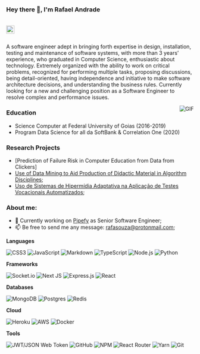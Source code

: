 ### Hey there 👋, I'm Rafael Andrade

<br/>

<a href="https://www.linkedin.com/in/rafaelsandrade/">
  <img align="left" alt="Rafael LinkedIn" width="22px" src="https://cdn.jsdelivr.net/npm/simple-icons@v3/icons/linkedin.svg" />
</a>

<br/>
<br/>

A software engineer adept in bringing forth expertise in design, installation, testing and maintenance of software systems, with more than 3 years’ experience, who graduated in Computer Science, enthusiastic about technology. Extremely organized with the ability to work on critical problems, recognized for performing multiple tasks, proposing discussions, being detail-oriented, having independence and initiative to make software architecture decisions, and understanding the business rules. Currently looking for a new and challenging position as a Software Engineer to resolve complex and performance issues.


<img align="right" alt="GIF" src="https://media.giphy.com/media/qgQUggAC3Pfv687qPC/giphy.gif" />
  
### Education

- Science Computer at Federal University of Goias (2016-2019)
- Program Data Science for all da SoftBank & Correlation One (2020)

### Research Projects

- [Prediction of Failure Risk in Computer Education from Data from Clickers]
- [Use of Data Mining to Aid Production of Didactic Material in Algorithm Disciplines](https://sol.sbc.org.br/index.php/wei/article/view/6641);
- [Uso de Sistemas de Hipermídia Adaptativa na Aplicação de Testes Vocacionais Automatizados](https://www.researchgate.net/publication/321390173_Uso_de_Sistemas_de_Hipermidia_Adaptativa_na_Aplicacao_de_Testes_Vocacionais_Automatizados);
  
### About me:

- 🔭 Currently working on [Pipefy](https://www.pipefy.com/) as Senior Software Engineer;
- 📫 Be free to send me any message: rafasouza@protonmail.com;

**Languages**

![CSS3](https://img.shields.io/badge/css3-%231572B6.svg?logo=css3&logoColor=white&style=for-the-badge)
![JavaScript](https://img.shields.io/badge/javascript-%23323330.svg?logo=javascript&logoColor=%23F7DF1E&style=for-the-badge)
![Markdown](https://img.shields.io/badge/markdown-%23000000.svg?logo=markdown&logoColor=white&style=for-the-badge)
![TypeScript](https://img.shields.io/badge/typescript-%23007ACC.svg?logo=typescript&logoColor=white&style=for-the-badge)
![Node.js](https://img.shields.io/badge/node.js-6DA55F?logo=node.js&logoColor=white&style=for-the-badge)
![Python](https://img.shields.io/badge/Python-14354C?style=for-the-badge&logo=python&logoColor=white)

**Frameworks**

![Socket.io](https://img.shields.io/badge/Socket.io-black?logo=socket.io&badgeColor=010101&style=for-the-badge)
![Next JS](https://img.shields.io/badge/Next-black?logo=next.js&logoColor=white&style=for-the-badge)
![Express.js](https://img.shields.io/badge/express.js-%23404d59.svg?logo=express&logoColor=%2361DAFB&style=for-the-badge)
![React](https://img.shields.io/badge/react-%2320232a.svg?logo=react&logoColor=%2361DAFB&style=for-the-badge)

**Databases**

![MongoDB](https://img.shields.io/badge/MongoDB-%234ea94b.svg?logo=mongodb&logoColor=white&style=for-the-badge)
![Postgres](https://img.shields.io/badge/postgres-%23316192.svg?logo=postgresql&logoColor=white&style=for-the-badge)
![Redis](https://img.shields.io/badge/redis-%23DD0031.svg?logo=redis&logoColor=white&style=for-the-badge)

**Cloud**

![Heroku](https://img.shields.io/badge/Heroku-430098?style=for-the-badge&logo=heroku&logoColor=white)
![AWS](https://img.shields.io/badge/Amazon_AWS-232F3E?style=for-the-badge&logo=amazon-aws&logoColor=white)
![Docker](https://img.shields.io/badge/Docker-2496ED?style=for-the-badge&logo=docker&logoColor=white)

**Tools**

![JWT/JSON Web Token](https://img.shields.io/badge/JWT-black?logo=JSON%20web%20tokens&style=for-the-badge)
![GitHub](https://img.shields.io/badge/github-%23121011.svg?logo=github&logoColor=white&style=for-the-badge)
![NPM ](https://img.shields.io/badge/NPM-%23000000.svg?logo=npm&logoColor=white&style=for-the-badge)
![React Router](https://img.shields.io/badge/React_Router-CA4245?logo=react-router&logoColor=white&style=for-the-badge)
![Yarn](https://img.shields.io/badge/yarn-%232C8EBB.svg?logo=yarn&logoColor=white&style=for-the-badge)
![Git](https://img.shields.io/badge/git-%23F05033.svg?logo=git&logoColor=white&style=for-the-badge)

